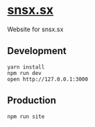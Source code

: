 # [snsx.sx](http://snsx.sx)

Website for snsx.sx

## Development

```
yarn install
npm run dev
open http://127.0.0.1:3000
```

## Production

```
npm run site
```

